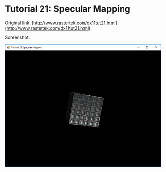 # Tutorial 21: Specular Mapping

Original link: [http://www.rastertek.com/dx11tut21.html](http://www.rastertek.com/dx11tut21.html).

Screenshot:

![Screenshot](Tutorial21.png)

